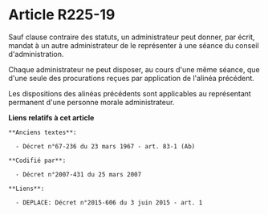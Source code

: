 # Article R225-19

Sauf clause contraire des statuts, un administrateur peut donner, par écrit, mandat à un autre administrateur de le
représenter à une séance du conseil d'administration.

Chaque administrateur ne peut disposer, au cours d'une même séance, que d'une seule des procurations reçues par application
de l'alinéa précédent.

Les dispositions des alinéas précédents sont applicables au représentant permanent d'une personne morale administrateur.

**Liens relatifs à cet article**

	**Anciens textes**:

	  - Décret n°67-236 du 23 mars 1967 - art. 83-1 (Ab)

	**Codifié par**:

	  - Décret n°2007-431 du 25 mars 2007

	**Liens**:

	  - DEPLACE: Décret n°2015-606 du 3 juin 2015 - art. 1
